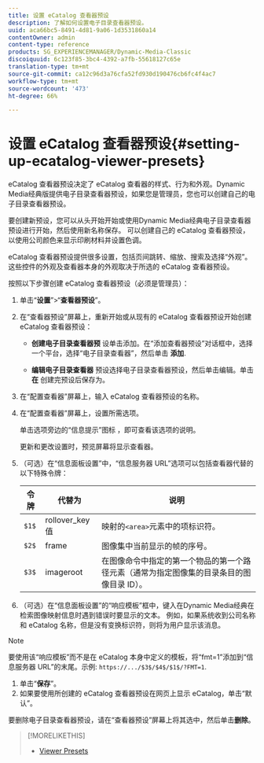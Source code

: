 ```yaml
---
title: 设置 eCatalog 查看器预设
description: 了解如何设置电子目录查看器预设。
uuid: aca66bc5-8491-4d81-9a06-1d3531860a14
contentOwner: admin
content-type: reference
products: SG_EXPERIENCEMANAGER/Dynamic-Media-Classic
discoiquuid: 6c123f85-3bc4-4392-a7fb-55618127c65e
translation-type: tm+mt
source-git-commit: ca12c96d3a76cfa52fd930d190476cb6fc4f4ac7
workflow-type: tm+mt
source-wordcount: '473'
ht-degree: 66%

---
```



# 设置 eCatalog 查看器预设{#setting-up-ecatalog-viewer-presets}

eCatalog 查看器预设决定了 eCatalog 查看器的样式、行为和外观。Dynamic Media经典版提供电子目录查看器预设，如果您是管理员，您也可以创建自己的电子目录查看器预设。

要创建新预设，您可以从头开始开始或使用Dynamic Media经典电子目录查看器预设进行开始，然后使用新名称保存。 可以创建自己的 eCatalog 查看器预设，以使用公司颜色来显示印刷材料并设置色调。

eCatalog 查看器预设提供很多设置，包括页间跳转、缩放、搜索及选择“外观”。这些控件的外观及查看器本身的外观取决于所选的 eCatalog 查看器预设。

按照以下步骤创建 eCatalog 查看器预设（必须是管理员）：

1. 单击“**设置**”>“**查看器预设**”。
1. 在“查看器预设”屏幕上，重新开始或从现有的 eCatalog 查看器预设开始创建 eCatalog 查看器预设：

   * **创建电子目录查看器预**
设单击添加。在“添加查看器预设”对话框中，选择一个平台，选择“电子目录查看器”，然后单击 
**添加**.

   * **编辑电子目录查看器**
预设选择电子目录查看器预设，然后单击编辑。单击 
**在** 创建完预设后保存为。

1. 在“配置查看器”屏幕上，输入 eCatalog 查看器预设的名称。
1. 在“配置查看器”屏幕上，设置所需选项。

   单击选项旁边的“信息提示”图标 ，即可查看该选项的说明。

   更新和更改设置时，预览屏幕将显示查看器。

1. （可选）在“信息面板设置”中，“信息服务器 URL”选项可以包括查看器代替的以下特殊令牌：

   | 令牌 | 代替为 | 说明 |
   |--- |--- |--- |
   | `$1$` | rollover_key 值 | 映射的`<area>`元素中的项标识符。 |
   | `$2$` | frame | 图像集中当前显示的帧的序号。 |
   | `$3$` | imageroot | 在图像命令中指定的第一个物品的第一个路径元素（通常为指定图像集的目录条目的图像目录 ID）。 |

1. （可选）在“信息面板设置”的“响应模板”框中，键入在Dynamic Media经典在检索图像映射信息时遇到错误时要显示的文本。 例如，如果系统收到公司名称和 eCatalog 名称，但是没有变换标识符，则将为用户显示该消息。

>[!NOTE]
>
>要使用该“响应模板”而不是在 eCatalog 本身中定义的模板，将“fmt=1”添加到“信息服务器 URL”的末尾。示例: `https://.../$3$/$4$/$1$/?FMT=1`.

1. 单击“**保存**”。
1. 如果要使用所创建的 eCatalog 查看器预设在网页上显示 eCatalog，单击“默认”。

要删除电子目录查看器预设，请在“查看器预设”屏幕上将其选中，然后单击&#x200B;**删除**。

>[!MORELIKETHIS]
>
>* [Viewer Presets](application-setup.md#viewer_presets)

